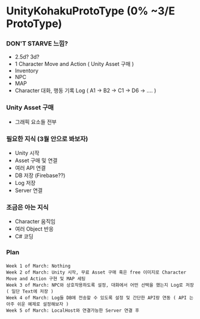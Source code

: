 # UnityKohakuProtoType (0% ~3/E ProtoType)

### DON'T STARVE 느낌?
  - 2.5d? 3d?
  - 1 Character Move and Action ( Unity Asset 구매 )
  - Inventory
  - NPC
  - MAP
  - Character 대화, 행동 기록 Log  ( A1 -> B2 -> C1 -> D6 -> ....  )

### Unity Asset 구매
  - 그래픽 요소들 전부

### 필요한 지식 (3월 안으로 봐보자) 
  - Unity 시작
  - Asset 구매 및 연결
  - 여러 API 연결
  - DB 저장 (Firebase??)
  - Log 저장
  - Server 연결

### 조금은 아는 지식
  - Character 움직임
  - 여러 Object 반응
  - C# 코딩

### Plan
  #### 
    Week 1 of March: Nothing
    Week 2 of March: Unity 시작, 무료 Asset 구매 혹은 free 이미지로 Character Move and Action 구현 및 MAP 세팅
    Week 3 of March: NPC와 상호작용하도록 설정, 대화에서 어떤 선택을 했는지 Log로 저장 ( 일단 Text에 저장 )
    Week 4 of March: Log들 DB에 전송할 수 있도록 설정 및 간단한 API랑 연동 ( API 는 아주 쉬운 예제로 설정해보자 )
    Week 5 of March: LocalHost와 연결가능한 Server 연결 후 
  
